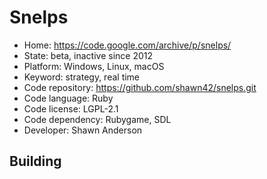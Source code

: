 # Snelps

- Home: https://code.google.com/archive/p/snelps/
- State: beta, inactive since 2012
- Platform: Windows, Linux, macOS
- Keyword: strategy, real time
- Code repository: https://github.com/shawn42/snelps.git
- Code language: Ruby
- Code license: LGPL-2.1
- Code dependency: Rubygame, SDL
- Developer: Shawn Anderson

## Building
